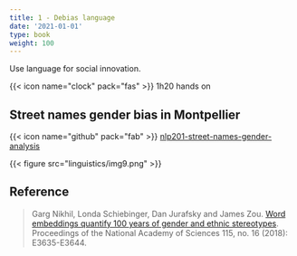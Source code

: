 ```yaml
---
title: 1 - Debias language
date: '2021-01-01'
type: book
weight: 100
---
```


Use language for social innovation.

<!--more-->

{{< icon name="clock" pack="fas" >}} 1h20 hands on

## Street names gender bias in Montpellier

{{< icon name="github" pack="fab" >}} [nlp201-street-names-gender-analysis](https://github.com/MichelDeudon/nlp201-street-names-gender-analysis)

{{< figure src="linguistics/img9.png" >}}

## Reference

> Garg Nikhil, Londa Schiebinger, Dan Jurafsky and James Zou. [Word embeddings quantify 100 years of gender and ethnic stereotypes](https://www.pnas.org/doi/10.1073/pnas.1720347115). Proceedings of the National Academy of Sciences 115, no. 16 (2018): E3635-E3644.

